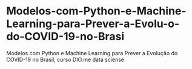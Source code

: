 # Modelos-com-Python-e-Machine-Learning-para-Prever-a-Evolu-o-do-COVID-19-no-Brasi
Modelos com Python e Machine Learning para Prever a Evolução do COVID-19 no Brasil, curso DIO.me data sciense
